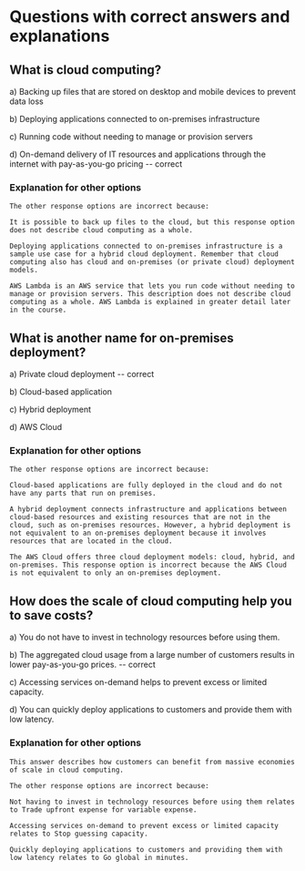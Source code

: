 # Questions with correct answers and explanations

## What is cloud computing?

a) Backing up files that are stored on desktop and mobile devices to prevent data loss

b) Deploying applications connected to on-premises infrastructure

c) Running code without needing to manage or provision servers

d) On-demand delivery of IT resources and applications through the internet with pay-as-you-go pricing -- correct

### Explanation for other options

    The other response options are incorrect because:

    It is possible to back up files to the cloud, but this response option does not describe cloud computing as a whole.

    Deploying applications connected to on-premises infrastructure is a sample use case for a hybrid cloud deployment. Remember that cloud computing also has cloud and on-premises (or private cloud) deployment models.

    AWS Lambda is an AWS service that lets you run code without needing to manage or provision servers. This description does not describe cloud computing as a whole. AWS Lambda is explained in greater detail later in the course.

## What is another name for on-premises deployment?

a) Private cloud deployment -- correct

b) Cloud-based application

c) Hybrid deployment

d) AWS Cloud

### Explanation for other options

    The other response options are incorrect because:

    Cloud-based applications are fully deployed in the cloud and do not have any parts that run on premises.

    A hybrid deployment connects infrastructure and applications between cloud-based resources and existing resources that are not in the cloud, such as on-premises resources. However, a hybrid deployment is not equivalent to an on-premises deployment because it involves resources that are located in the cloud.

    The AWS Cloud offers three cloud deployment models: cloud, hybrid, and on-premises. This response option is incorrect because the AWS Cloud is not equivalent to only an on-premises deployment.

## How does the scale of cloud computing help you to save costs?

a) You do not have to invest in technology resources before using them.

b) The aggregated cloud usage from a large number of customers results in lower pay-as-you-go prices. -- correct

c) Accessing services on-demand helps to prevent excess or limited capacity.

d) You can quickly deploy applications to customers and provide them with low latency.

### Explanation for other options

    This answer describes how customers can benefit from massive economies of scale in cloud computing.

    The other response options are incorrect because:

    Not having to invest in technology resources before using them relates to Trade upfront expense for variable expense.

    Accessing services on-demand to prevent excess or limited capacity relates to Stop guessing capacity.

    Quickly deploying applications to customers and providing them with low latency relates to Go global in minutes.
